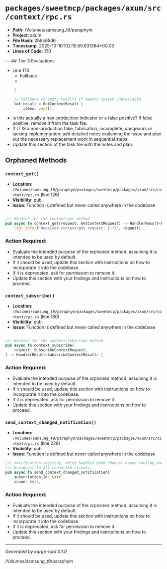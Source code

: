 # `packages/sweetmcp/packages/axum/src/context/rpc.rs`

- **Path**: /Volumes/samsung_t9/paraphym
- **Project**: axum
- **File Hash**: 2b9c65d6  
- **Timestamp**: 2025-10-10T02:15:59.631364+00:00  
- **Lines of Code**: 170

---## Tier 3 Evaluations


- Line 170
  - Fallback
  - 

```rust
    }

    // Fallback to empty results if memory system unavailable
    let result = GetContextResult {
        items: vec![],
```

- is this actually a non-production indicator or a false positive? If false positive, remove it from the task file.
- If IT IS a non-production fake, fabrication, incomplete, dangeours or lacking implementation: add detailed notes explaining the issue and plan out the necessary replacement work in sequential steps. 
- Update this section of the task file with the notes and plan.

## Orphaned Methods


### `context_get()`

- **Location**: `/Volumes/samsung_t9/paraphym/packages/sweetmcp/packages/axum/src/context/rpc.rs` (line 126)
- **Visibility**: pub
- **Issue**: Function is defined but never called anywhere in the codebase

```rust

/// Handler for the context/get method
pub async fn context_get(request: GetContextRequest) -> HandlerResult<GetContextResult> {
    log::info!("Received context/get request: {:?}", request);

```

### Action Required:

- Evaluate the intended purpose of the orphaned method, assuming it is intended to be used by default.
- If it should be used, update this section with instructions on how to incorporate it into the codebase.
- If it is deprecated, ask for permission to remove it.
- Update this section with your findings and instructions on how to proceed.


### `context_subscribe()`

- **Location**: `/Volumes/samsung_t9/paraphym/packages/sweetmcp/packages/axum/src/context/rpc.rs` (line 180)
- **Visibility**: pub
- **Issue**: Function is defined but never called anywhere in the codebase

```rust

/// Handler for the context/subscribe method
pub async fn context_subscribe(
    request: SubscribeContextRequest,
) -> HandlerResult<SubscribeContextResult> {
```

### Action Required:

- Evaluate the intended purpose of the orphaned method, assuming it is intended to be used by default.
- If it should be used, update this section with instructions on how to incorporate it into the codebase.
- If it is deprecated, ask for permission to remove it.
- Update this section with your findings and instructions on how to proceed.


### `send_context_changed_notification()`

- **Location**: `/Volumes/samsung_t9/paraphym/packages/sweetmcp/packages/axum/src/context/rpc.rs` (line 228)
- **Visibility**: pub
- **Issue**: Function is defined but never called anywhere in the codebase

```rust
/// notification registry, which handles both channel-based routing and JSON-RPC
/// broadcast to all connected clients.
pub async fn send_context_changed_notification(
    subscription_id: &str,
    scope: &str,
```

### Action Required:

- Evaluate the intended purpose of the orphaned method, assuming it is intended to be used by default.
- If it should be used, update this section with instructions on how to incorporate it into the codebase.
- If it is deprecated, ask for permission to remove it.
- Update this section with your findings and instructions on how to proceed.

---

*Generated by kargo-turd 0.1.0*

/Volumes/samsung_t9/paraphym